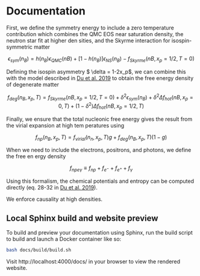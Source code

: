 # Documentation
First, we define the symmetry energy to include a zero
temperature contribution which combines the QMC EOS
 near saturation density, the neutron star fit at higher den
sities, and the Skyrme interaction for isospin-symmetric
 matter

$$\begin{equation}
\epsilon_{sym}(n_B) = h(n_B)\epsilon_{QMC}(nB) + [1-h(n_B)]\epsilon_{NS}(n_B) - f_{Skyrme}(nB,x_p = 1/2, T=0)
\end{equation}$$

Defining the isospin asymmetry $ \delta = 1-2x_p$, we can combine this
 with the model described in [Du et al.
 2019](https://arxiv.org/pdf/1802.09710) to obtain the free energy
 density of degenerate matter

$$\begin{equation}
f_{deg}(n_B,x_p,T) = f_{Skyrme}(nB,x_p = 1/2, T=0) + \delta^2\epsilon_{sym}(n_B) + \delta^2\Delta f_{hot}(nB,x_p = 0, T) + (1-\delta^2)\Delta f_{hot}(nB,x_p = 1/2, T)
\end{equation}$$

Finally, we ensure that the total nucleonic free energy gives the
 result from the virial expansion at high tem peratures using

$$\begin{equation}
f_{np}(n_B,x_p,T) = f_{virial}(n_n,x_p,T)g+f_{deg}(n_B,x_p,T)(1-g)
\end{equation}$$

When we need to include the
 electrons, positrons, and photons, we define the free en
ergy density

$$\begin{equation}
f_{npe\gamma} \equiv f_{np} + f_{e^-}+f_{e^+}+f_\gamma
\end{equation}$$

Using this formalism, the chemical potentials and entropy can be computed directly (eq. 28-32 in [Du et al. 2019](https://arxiv.org/pdf/1802.09710)).

We enforce causality at high densities.

## Local Sphinx build and website preview

To build and preview your documentation using Sphinx, run the build script to build and launch a Docker container like so:

```bash
bash docs/build/build.sh
```

Visit http://localhost:4000/docs/ in your browser to view the rendered website.
